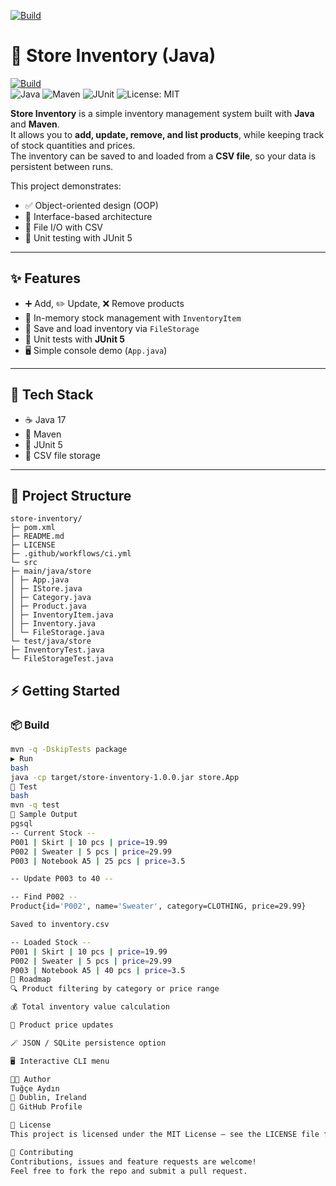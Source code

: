 [![Build](https://github.com/Tugceaydinn/store-inventory/actions/workflows/ci.yml/badge.svg)](https://github.com/Tugceaydinn/store-inventory/actions/workflows/ci.yml)

# 🏪 Store Inventory (Java)

[![Build](https://github.com/Tugceaydinn/store-inventory/actions/workflows/ci.yml/badge.svg)](https://github.com/Tugceaydinn/store-inventory/actions/workflows/ci.yml)  
![Java](https://img.shields.io/badge/Java-17-informational?logo=openjdk)
![Maven](https://img.shields.io/badge/Maven-ready-informational?logo=apache-maven)
![JUnit](https://img.shields.io/badge/Tests-JUnit5-green?logo=java)
![License: MIT](https://img.shields.io/badge/License-MIT-green.svg)

**Store Inventory** is a simple inventory management system built with **Java** and **Maven**.  
It allows you to **add, update, remove, and list products**, while keeping track of stock quantities and prices.  
The inventory can be saved to and loaded from a **CSV file**, so your data is persistent between runs.

This project demonstrates:
- ✅ Object-oriented design (OOP)
- 🧩 Interface-based architecture
- 💾 File I/O with CSV
- 🧪 Unit testing with JUnit 5

---

## ✨ Features
- ➕ Add, ✏️ Update, ❌ Remove products
- 🧾 In-memory stock management with `InventoryItem`
- 💾 Save and load inventory via `FileStorage`
- 🧪 Unit tests with **JUnit 5**
- 🖥️ Simple console demo (`App.java`)

---

## 🧰 Tech Stack
- ☕ Java 17
- 🧭 Maven
- 🧪 JUnit 5
- 📄 CSV file storage

---

## 📁 Project Structure

```
store-inventory/
├─ pom.xml
├─ README.md
├─ LICENSE
├─ .github/workflows/ci.yml
└─ src
├─ main/java/store
│ ├─ App.java
│ ├─ IStore.java
│ ├─ Category.java
│ ├─ Product.java
│ ├─ InventoryItem.java
│ ├─ Inventory.java
│ └─ FileStorage.java
└─ test/java/store
├─ InventoryTest.java
└─ FileStorageTest.java
```
## ⚡ Getting Started

### 📦 Build
```bash
mvn -q -DskipTests package
▶️ Run
bash
java -cp target/store-inventory-1.0.0.jar store.App
🧪 Test
bash
mvn -q test
🧾 Sample Output
pgsql
-- Current Stock --
P001 | Skirt | 10 pcs | price=19.99
P002 | Sweater | 5 pcs | price=29.99
P003 | Notebook A5 | 25 pcs | price=3.5

-- Update P003 to 40 --

-- Find P002 --
Product{id='P002', name='Sweater', category=CLOTHING, price=29.99}

Saved to inventory.csv

-- Loaded Stock --
P001 | Skirt | 10 pcs | price=19.99
P002 | Sweater | 5 pcs | price=29.99
P003 | Notebook A5 | 40 pcs | price=3.5
🧭 Roadmap
🔍 Product filtering by category or price range

💰 Total inventory value calculation

📝 Product price updates

🪄 JSON / SQLite persistence option

🖥️ Interactive CLI menu

👩‍💻 Author
Tuğçe Aydın
📍 Dublin, Ireland
🔗 GitHub Profile

📜 License
This project is licensed under the MIT License — see the LICENSE file for details.

🤝 Contributing
Contributions, issues and feature requests are welcome!
Feel free to fork the repo and submit a pull request.

